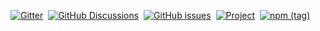 [![Gitter](https://img.shields.io/gitter/room/m-ld/community?logo=gitter)](https://gitter.im/m-ld/community)&nbsp;
[![GitHub Discussions](https://img.shields.io/github/discussions/m-ld/m-ld-spec?logo=github)](https://github.com/m-ld/m-ld-spec/discussions)&nbsp;
[![GitHub issues](https://img.shields.io/github/issues/m-ld/m-ld-spec?label=spec%20issues&logo=github)](https://github.com/m-ld/m-ld-spec/issues)&nbsp;
[![Project](https://img.shields.io/badge/projects-in%20progress-blueviolet?logo=github)](https://github.com/orgs/m-ld/projects/4)&nbsp;
[![npm (tag)](https://img.shields.io/npm/v/@m-ld/m-ld/master?label=javascript%20engine&logo=npm)](https://www.npmjs.com/package/@m-ld/m-ld)
